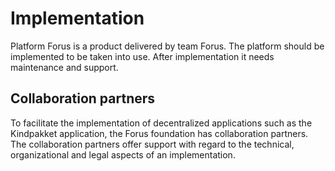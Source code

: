 
# Implementation

Platform Forus is a product delivered by team Forus. The platform should be implemented to be taken into use. After implementation it needs maintenance and support.


## Collaboration partners

To facilitate the implementation of decentralized applications such as the Kindpakket application, the Forus foundation has collaboration partners. The collaboration partners offer support with regard to the technical, organizational and legal aspects of an implementation.
